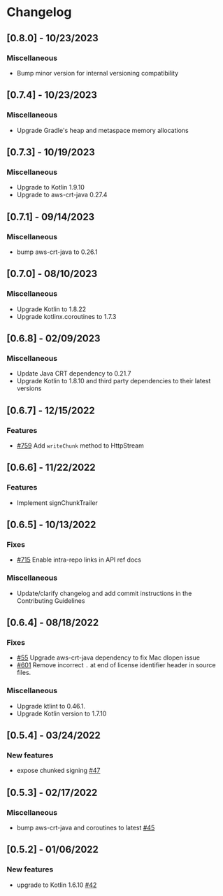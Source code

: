 # Changelog

## [0.8.0] - 10/23/2023

### Miscellaneous
* Bump minor version for internal versioning compatibility

## [0.7.4] - 10/23/2023
### Miscellaneous
* Upgrade Gradle's heap and metaspace memory allocations   

## [0.7.3] - 10/19/2023

### Miscellaneous
* Upgrade to Kotlin 1.9.10
* Upgrade to aws-crt-java 0.27.4

## [0.7.1] - 09/14/2023

### Miscellaneous
* bump aws-crt-java to 0.26.1

## [0.7.0] - 08/10/2023

### Miscellaneous
* Upgrade Kotlin to 1.8.22
* Upgrade kotlinx.coroutines to 1.7.3

## [0.6.8] - 02/09/2023

### Miscellaneous
* Update Java CRT dependency to 0.21.7
* Upgrade Kotlin to 1.8.10 and third party dependencies to their latest versions

## [0.6.7] - 12/15/2022

### Features
* [#759](https://github.com/awslabs/smithy-kotlin/issues/759) Add `writeChunk` method to HttpStream

## [0.6.6] - 11/22/2022

### Features
*  Implement signChunkTrailer

## [0.6.5] - 10/13/2022

### Fixes
* [#715](https://github.com/awslabs/aws-sdk-kotlin/issues/715) Enable intra-repo links in API ref docs

### Miscellaneous
* Update/clarify changelog and add commit instructions in the Contributing Guidelines

## [0.6.4] - 08/18/2022

### Fixes
* [#55](https://github.com/awslabs/aws-crt-kotlin/issues/55) Upgrade aws-crt-java dependency to fix Mac dlopen issue
* [#601](https://github.com/awslabs/aws-sdk-kotlin/issues/601) Remove incorrect `.` at end of license identifier header in source files.

### Miscellaneous
* Upgrade ktlint to 0.46.1.
* Upgrade Kotlin version to 1.7.10

## [0.5.4] - 03/24/2022

### New features
* expose chunked signing [#47](https://github.com/awslabs/aws-crt-kotlin/pull/47)

## [0.5.3] - 02/17/2022

### Miscellaneous
* bump aws-crt-java and coroutines to latest [#45](https://github.com/awslabs/aws-crt-kotlin/pull/45)

## [0.5.2] - 01/06/2022

### New features
* upgrade to Kotlin 1.6.10 [#42](https://github.com/awslabs/aws-crt-kotlin/pull/42)

